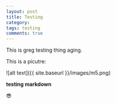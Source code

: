 ```yaml
---
layout: post
title: Testing
category: 
tags: testing
comments: true
---
```


This is greg testing thing aging.  

This is a picutre:


![alt text]({{ site.baseurl }}/images/m5.png)

**testing markdown**

:sunglasses: